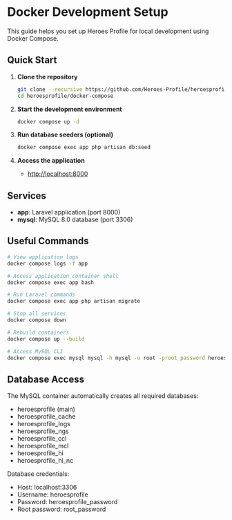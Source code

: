 # Docker Development Setup

This guide helps you set up Heroes Profile for local development using Docker Compose.

## Quick Start

1. **Clone the repository**

   ```bash
   git clone --recursive https://github.com/Heroes-Profile/heroesprofile.git
   cd heroesprofile/docker-compose
   ```

2. **Start the development environment**

   ```bash
   docker compose up -d
   ```

3. **Run database seeders (optional)**

   ```bash
   docker compose exec app php artisan db:seed
   ```

4. **Access the application**
   - [http://localhost:8000](http://localhost:8000)

## Services

- **app**: Laravel application (port 8000)
- **mysql**: MySQL 8.0 database (port 3306)

## Useful Commands

```bash
# View application logs
docker compose logs -f app

# Access application container shell
docker compose exec app bash

# Run Laravel commands
docker compose exec app php artisan migrate

# Stop all services
docker compose down

# Rebuild containers
docker compose up --build

# Access MySQL CLI
docker compose exec mysql mysql -h mysql -u root -proot_password heroesprofile
```

## Database Access

The MySQL container automatically creates all required databases:

- heroesprofile (main)
- heroesprofile_cache
- heroesprofile_logs
- heroesprofile_ngs
- heroesprofile_ccl
- heroesprofile_mcl
- heroesprofile_hi
- heroesprofile_hi_nc

Database credentials:

- Host: localhost:3306
- Username: heroesprofile
- Password: heroesprofile_password
- Root password: root_password
